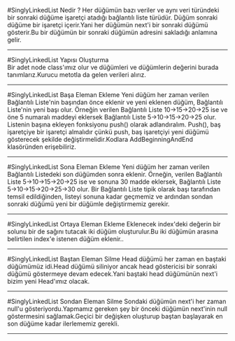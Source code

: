 ﻿#SinglyLinkedList Nedir ?
Her düğümün bazı veriler ve aynı veri türündeki bir sonraki düğüme işaretçi atadığı bağlantılı liste türüdür.
Düğüm sonraki düğüme bir işaretçi içerir.Yani her düğümün next'i bir sonraki düğümü gösterir.Bu bir düğümün bir sonraki düğümün adresini sakladığı anlamına gelir.

-----------------------------------------------------------------------------------------------------------------

#SinglyLinkedList Yapısı Oluşturma  
Bir adet node class'ımız olur ve düğümleri ve düğümlerin değerini burada tanımlarız.Kurucu metotla da gelen verileri alırız.

-----------------------------------------------------------------------------------------------------------------

#SinglyLinkedList Başa Eleman Ekleme 
Yeni düğüm her zaman verilen Bağlantılı Liste'nin başından önce eklenir ve yeni eklenen düğüm, Bağlantılı Liste'nin yeni başı olur. Örneğin verilen Bağlantılı Liste 10->15->20->25 ise ve öne 5 numaralı maddeyi eklersek Bağlantılı Liste 5->10->15->20->25 olur. Listenin başına ekleyen fonksiyonu push() olarak adlandıralım. Push(), baş işaretçiye bir işaretçi almalıdır çünkü push, baş işaretçiyi yeni düğümü gösterecek şekilde değiştirmelidir.Kodlara AddBeginningAndEnd klasöründen erişebiliriz.

-----------------------------------------------------------------------------------------------------------------

#SinglyLinkedList Sona Eleman Ekleme
Yeni düğüm her zaman verilen Bağlantılı Listedeki son düğümden sonra eklenir. Örneğin, verilen Bağlantılı Liste 5->10->15->20->25 ise ve sonuna 30 madde eklersek, Bağlantılı Liste 5->10->15->20->25->30 olur.
Bir Bağlantılı Liste tipik olarak başı tarafından temsil edildiğinden, listeyi sonuna kadar geçmemiz ve ardından sondan sonraki düğümü yeni bir düğümle değiştirmemiz gerekir.

-----------------------------------------------------------------------------------------------------------------
 
#SinglyLinkedList Ortaya Eleman Ekleme
Eklenecek index'deki değerin bir solunu bir de sağını tutacak iki düğüm oluşturulur.Bu iki düğümün arasına belirtilen index'e istenen düğüm eklenir..

-----------------------------------------------------------------------------------------------------------------

#SinglyLinkedList Baştan Eleman Silme
Head düğümü her zaman en baştaki düğümümüz idi.Head düğümü siliniyor ancak head göstericisi bir sonraki düğümü göstermeye devam edecek.Yani baştaki head düğümünün next'i bizim yeni Head'ımız olacak.

-----------------------------------------------------------------------------------------------------------------

#SinglyLinkedList Sondan Eleman Silme
Sondaki düğümün next'i her zaman null'u gösteriyordu.Yapmamız gereken şey bir önceki düğümün next'inin null göstermesini sağlamak.Geçici bir değişken oluşturup baştan başlayarak en son düğüme kadar ilerlememiz gerekli.

-----------------------------------------------------------------------------------------------------------------